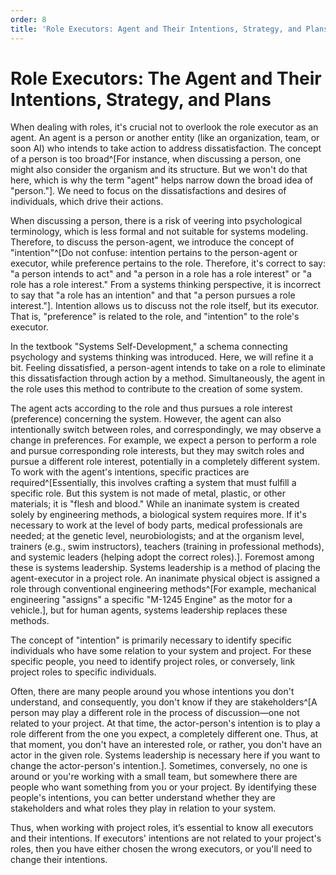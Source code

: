 ```yaml
---
order: 8
title: 'Role Executors: Agent and Their Intentions, Strategy, and Plans'
---
```


# Role Executors: The Agent and Their Intentions, Strategy, and Plans

When dealing with roles, it's crucial not to overlook the role executor as an agent. An agent is a person or another entity (like an organization, team, or soon AI) who intends to take action to address dissatisfaction. The concept of a person is too broad^[For instance, when discussing a person, one might also consider the organism and its structure. But we won't do that here, which is why the term "agent" helps narrow down the broad idea of "person."]. We need to focus on the dissatisfactions and desires of individuals, which drive their actions.

When discussing a person, there is a risk of veering into psychological terminology, which is less formal and not suitable for systems modeling. Therefore, to discuss the person-agent, we introduce the concept of "intention"^[Do not confuse: intention pertains to the person-agent or executor, while preference pertains to the role. Therefore, it's correct to say: "a person intends to act" and "a person in a role has a role interest" or "a role has a role interest." From a systems thinking perspective, it is incorrect to say that "a role has an intention" and that "a person pursues a role interest."]. Intention allows us to discuss not the role itself, but its executor. That is, "preference" is related to the role, and "intention" to the role's executor.

In the textbook "Systems Self-Development," a schema connecting psychology and systems thinking was introduced. Here, we will refine it a bit. Feeling dissatisfied, a person-agent intends to take on a role to eliminate this dissatisfaction through action by a method. Simultaneously, the agent in the role uses this method to contribute to the creation of some system.

The agent acts according to the role and thus pursues a role interest (preference) concerning the system. However, the agent can also intentionally switch between roles, and correspondingly, we may observe a change in preferences. For example, we expect a person to perform a role and pursue corresponding role interests, but they may switch roles and pursue a different role interest, potentially in a completely different system. To work with the agent's intentions, specific practices are required^[Essentially, this involves crafting a system that must fulfill a specific role. But this system is not made of metal, plastic, or other materials; it is "flesh and blood." While an inanimate system is created solely by engineering methods, a biological system requires more. If it's necessary to work at the level of body parts, medical professionals are needed; at the genetic level, neurobiologists; and at the organism level, trainers (e.g., swim instructors), teachers (training in professional methods), and systemic leaders (helping adopt the correct roles).]. Foremost among these is systems leadership. Systems leadership is a method of placing the agent-executor in a project role. An inanimate physical object is assigned a role through conventional engineering methods^[For example, mechanical engineering "assigns" a specific "M-1245 Engine" as the motor for a vehicle.], but for human agents, systems leadership replaces these methods.

The concept of "intention" is primarily necessary to identify specific individuals who have some relation to your system and project. For these specific people, you need to identify project roles, or conversely, link project roles to specific individuals.

Often, there are many people around you whose intentions you don't understand, and consequently, you don't know if they are stakeholders^[A person may play a different role in the process of discussion—one not related to your project. At that time, the actor-person's intention is to play a role different from the one you expect, a completely different one. Thus, at that moment, you don't have an interested role, or rather, you don't have an actor in the given role. Systems leadership is necessary here if you want to change the actor-person's intention.]. Sometimes, conversely, no one is around or you're working with a small team, but somewhere there are people who want something from you or your project. By identifying these people's intentions, you can better understand whether they are stakeholders and what roles they play in relation to your system.

Thus, when working with project roles, it’s essential to know all executors and their intentions. If executors' intentions are not related to your project's roles, then you have either chosen the wrong executors, or you'll need to change their intentions.
